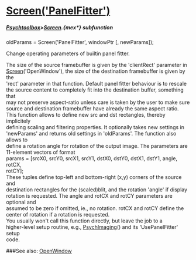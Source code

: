 # [Screen('PanelFitter')](Screen-PanelFitter) 
##### [Psychtoolbox](Psychtoolbox)>[Screen](Screen).{mex*} subfunction

oldParams = Screen('PanelFitter', windowPtr [, newParams]);

Change operating parameters of builtin panel fitter.  
  
The size of the source framebuffer is given by the 'clientRect' parameter in  
[Screen](Screen)('OpenWindow'), the size of the destination framebuffer is given by the  
'rect' parameter in that function. Default panel fitter behaviour is to rescale  
the source content to completely fit into the destination buffer, something that  
may not preserve aspect-ratio unless care is taken by the user to make sure  
source and destination framebuffer have already the same aspect ratio.  
This function allows to define new src and dst rectangles, thereby implicitely  
defining scaling and filtering properties. It optionally takes new settings in  
'newParams' and returns old settings in 'oldParams'. The function also allows to  
define a rotation angle for rotation of the output image. The parameters are  
11-element vectors of format  
params = [srcX0, srcY0, srcX1, srcY1, dstX0, dstY0, dstX1, dstY1, angle, rotCX,  
rotCY];  
These tuples define top-left and bottom-right (x,y) corners of the source and  
destination rectangles for the (scaled)blit, and the rotation 'angle' if display  
rotation is requested. The angle and rotCX and rotCY parameters are optional and  
assumed to be zero if omitted, ie., no rotation. rotCX and rotCY define the  
center of rotation if a rotation is requested.  
You usually won't call this function directly, but leave the job to a  
higher-level setup routine, e.g., [PsychImaging](PsychImaging)() and its 'UsePanelFitter' setup  
code.  
  
  


###See also:
[OpenWindow](Screen-OpenWindow)
